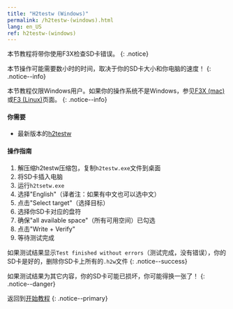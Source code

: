 ```yaml
---
title: "H2testw (Windows)"
permalink: /h2testw-(windows).html
lang: en_US
ref: h2testw-(windows)
---
```


本节教程将带你使用F3X检查SD卡错误。
{: .notice}

本节操作可能需要数小时的时间，取决于你的SD卡大小和你电脑的速度！
{: .notice--info}

本节教程仅限Windows用户。如果你的操作系统不是Windows，参见[F3X (mac)](f3x-(mac))或[F3 (Linux)](f3-(linux))页面。
{: .notice--info}

#### 你需要

* 最新版本的[h2testw](http://www.heise.de/ct/Redaktion/bo/downloads/h2testw_1.4.zip)

#### 操作指南

1. 解压缩h2testw压缩包，复制`h2testw.exe`文件到桌面
2. 将SD卡插入电脑
3. 运行`h2tsetw.exe`
4. 选择"English"（译者注：如果有中文也可以选中文）
5. 点击"Select target"（选择目标）
6. 选择你SD卡对应的盘符
7. 确保"all available space"（所有可用空间）已勾选
8. 点击"Write + Verify"
9. 等待测试完成

如果测试结果显示`Test finished without errors`（测试完成，没有错误），你的SD卡是好的，删除你SD卡上所有的`.h2w`文件
{: .notice--success}

如果测试结果为其它内容，你的SD卡可能已损坏，你可能得换一张了！
{: .notice--danger}

返回到[开始教程](get-started)
{: .notice--primary}
